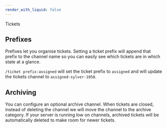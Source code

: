 ```yaml
---
render_with_liquid: false
---
```


Tickets

## Prefixes

Prefixes let you organise tickets. Setting a ticket prefix will append that prefix to the channel name so you can easily see which tickets are in which state at a glance.

`/ticket prefix:assigned` will set the ticket prefix to `assigned` and will update the tickets channel to `assigned-sylver-1058`.

## Archiving

You can configure an optional archive channel. When tickets are closed, instead of deleting the channel we will move the channel to the archive category. If your server is running low on channels, archived tickets will be automatically deleted to make room for newer tickets.
